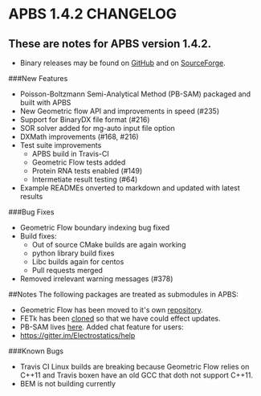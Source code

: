 APBS 1.4.2 CHANGELOG
====================

These are notes for APBS version 1.4.2.
---------------------------------------

* Binary releases may be found on
 [GitHub](https://github.com/Electrostatics/apbs-pdb2pqr/releases) and
 on [SourceForge](http://sourceforge.net/projects/apbs/files/apbs/).

###New Features
* Poisson-Boltzmann Semi-Analytical Method (PB-SAM) packaged and built with APBS
* New Geometric flow API and improvements in speed (#235)
* Support for BinaryDX file format (#216)
* SOR solver added for mg-auto input file option
* DXMath improvements (#168, #216)
* Test suite improvements
  * APBS build in Travis-CI
  * Geometric Flow tests added
  * Protein RNA tests enabled (#149)
  * Intermetiate result testing (#64)
* Example READMEs onverted to markdown and updated with latest results
  

###Bug Fixes
* Geometric Flow boundary indexing bug fixed
* Build fixes:
  * Out of source CMake builds are again working
  * python library build fixes
  * Libc builds again for centos
  * Pull requests merged
* Removed irrelevant warning messages (#378)

##Notes
The following packages are treated as submodules in APBS:
* Geometric Flow has been moved to it's own [repository](https://github.com/Electrostatics/geoflow_c).
* FETk has been [cloned](https://github.com/Electrostatics/FETK) so that we have could effect updates.
* PB-SAM lives [here](https://github.com/Electrostatics/PB-SAM).
Added chat feature for users:
* https://gitter.im/Electrostatics/help

###Known Bugs
* Travis CI Linux builds are breaking because Geometric Flow relies on C++11 and Travis boxen have an old GCC that doth not support C++11.
* BEM is not building currently
